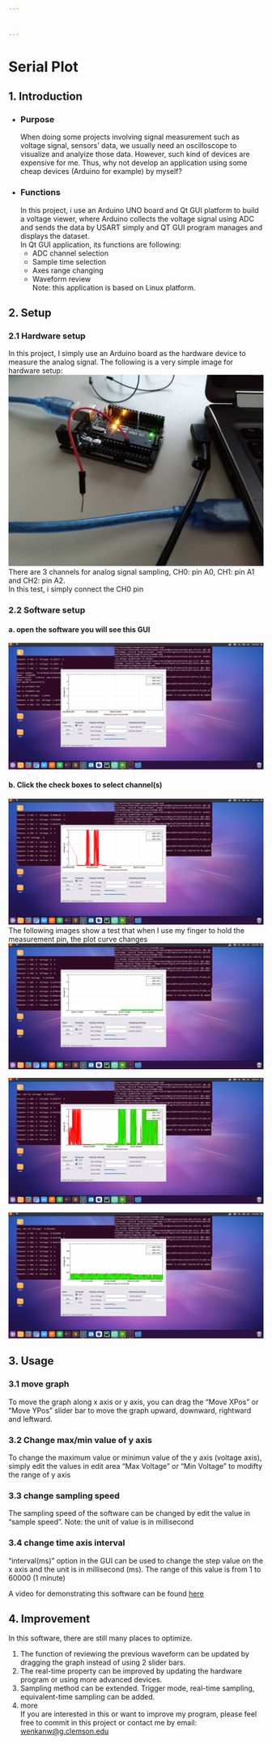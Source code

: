 ```yaml
---


---
```


<h1 id="serial-plot">Serial Plot</h1>
<h2 id="introduction">1. Introduction</h2>
<ul>
<li>
<h3 id="purpose">Purpose</h3>
When doing some projects involving signal measurement such as voltage  signal, sensors’ data, we usually need an oscilloscope to visualize and analyize those data. However, such kind of devices are expensive for me.  Thus, why not develop an application using some cheap devices (Arduino for example) by myself?</li>
<li>
<h3 id="functions">Functions</h3>
In this project, i use an Arduino UNO board and Qt GUI platform to build a voltage viewer, where Arduino collects the voltage signal using ADC and sends the data by USART simply and QT GUI program manages and displays the dataset.<br>
In Qt GUI application, its functions are following:
<ul>
<li>ADC channel selection</li>
<li>Sample time selection</li>
<li>Axes range changing</li>
<li>Waveform review<br>
Note: this  application is based on Linux platform.</li>
</ul>
</li>
</ul>
<h2 id="setup">2. Setup</h2>
<h3 id="hardware-setup">2.1 Hardware setup</h3>
<p>In this project, I simply use an Arduino board as  the hardware device to measure the analog signal. The following is a very simple image for hardware setup:<br>
<img src="./images/hardware_1.jpg" alt="hardware_1"><br>
There are 3 channels for analog signal sampling, CH0: pin A0, CH1: pin A1 and CH2: pin A2.<br>
In this test, i simply connect the CH0 pin</p>
<h3 id="software-setup">2.2 Software setup</h3>
<h4 id="a.-open-the-software-you-will-see-this-gui">a.	open the software you will see this GUI</h4>
<p><img src="./images/software_1.png" alt="software1"></p>
<h4 id="b.-click-the-check-boxes-to-select-channels">b. Click the check boxes to select channel(s)</h4>
<p><img src="./images/software_2.png" alt="software2"><br>
The following images show a test that when I use my finger to hold the measurement pin, the plot curve changes<br>
<img src="./images/software_3.png" alt="software3"></p>
<p><img src="./images/software_4.png" alt="software4"></p>
<p><img src="./images/software_5.png" alt="software5"></p>
<h2 id="usage">3. Usage</h2>
<h3 id="move-graph">3.1 move graph</h3>
<p>To  move the graph along x axis or y axis, you can drag the “Move XPos”  or “Move YPos” slider bar to move the graph upward, downward, rightward and leftward.</p>
<h3 id="change-maxmin-value-of-y-axis">3.2 Change max/min value of y axis</h3>
<p>To change the maximum value or minimun value of the y axis (voltage axis), simply edit the values in edit area “Max Voltage” or “Min Voltage” to modifty the range of y axis</p>
<h3 id="change-sampling-speed">3.3 change sampling speed</h3>
<p>The sampling speed of the software can be changed by edit the value in “sample speed”. Note: the unit of value is in millisecond</p>
<h3 id="change-time-axis-interval">3.4 change time axis interval</h3>
<p>“interval(ms)” option in the GUI can be used to change the step value on the x axis and the unit is in millisecond (ms). The range of this value is from 1 to 60000 (1 minute)</p>
<p>A video for demonstrating this software can be found <a href="https://youtu.be/XiztBBY-jrM">here</a></p>
<h2 id="improvement">4. Improvement</h2>
<p>In this software, there are still many places to optimize.</p>
<ol>
<li>The function of reviewing the previous waveform can be updated by dragging the graph instead of using 2 slider bars.</li>
<li>The real-time property can be improved by updating the hardware program or using more advanced devices.</li>
<li>Sampling method can be extended. Trigger mode, real-time sampling, equivalent-time sampling can be added.</li>
<li>more<br>
If you are interested in this or want to improve my program, please feel free to commit in this project or contact me by email: <a href="mailto:wenkanw@g.clemson.edu">wenkanw@g.clemson.edu</a></li>
</ol>

